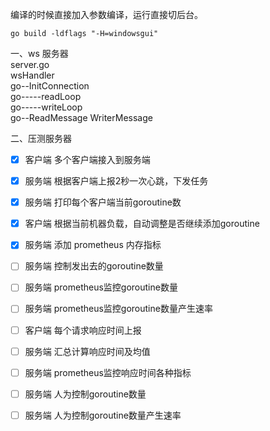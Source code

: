 编译的时候直接加入参数编译，运行直接切后台。
```
go build -ldflags "-H=windowsgui"
```
一、ws 服务器   
server.go   
wsHandler   
   go--InitConnection   
   go-----readLoop   
   go-----writeLoop   
   go--ReadMessage   WriterMessage    
   
二、压测服务器   
- [x] 客户端 多个客户端接入到服务端 
- [x] 服务端 根据客户端上报2秒一次心跳，下发任务
- [x] 服务端 打印每个客户端当前goroutine数
- [x] 客户端 根据当前机器负载，自动调整是否继续添加goroutine
- [x] 服务端 添加 prometheus 内存指标
- [ ] 服务端 控制发出去的goroutine数量
- [ ] 服务端 prometheus监控goroutine数量
- [ ] 服务端 prometheus监控goroutine数量产生速率
- [ ] 客户端 每个请求响应时间上报
- [ ] 服务端 汇总计算响应时间及均值
- [ ] 服务端 prometheus监控响应时间各种指标
- [ ] 服务端 人为控制goroutine数量
- [ ] 服务端 人为控制goroutine数量产生速率

